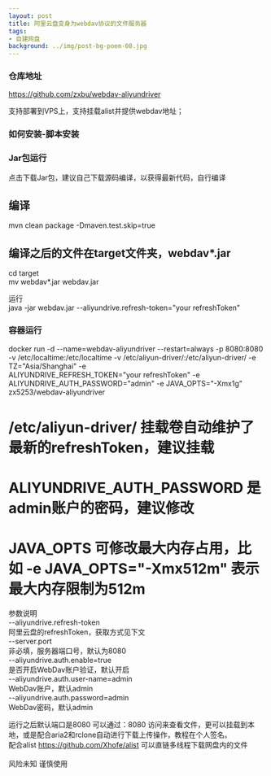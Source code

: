 ```yaml
---
layout: post
title: 阿里云盘变身为webdav协议的文件服务器
tags:
- 自建网盘
background: ../img/post-bg-poem-08.jpg
---
```



### 仓库地址
https://github.com/zxbu/webdav-aliyundriver

支持部署到VPS上，支持挂载alist并提供webdav地址；

### 如何安装-脚本安装

### Jar包运行<br>
点击下载Jar包，建议自己下载源码编译，以获得最新代码，自行编译<br>
## 编译<br>
mvn clean package -Dmaven.test.skip=true<br>
## 编译之后的文件在target文件夹，webdav*.jar<br>
cd target<br>
mv webdav*.jar webdav.jar<br>

运行<br>
java -jar webdav.jar --aliyundrive.refresh-token="your refreshToken"<br>

### 容器运行<br>
docker run -d --name=webdav-aliyundriver --restart=always -p 8080:8080  -v /etc/localtime:/etc/localtime -v /etc/aliyun-driver/:/etc/aliyun-driver/ -e TZ="Asia/Shanghai" -e <br>ALIYUNDRIVE_REFRESH_TOKEN="your refreshToken" -e ALIYUNDRIVE_AUTH_PASSWORD="admin" -e JAVA_OPTS="-Xmx1g" zx5253/webdav-aliyundriver<br>


# /etc/aliyun-driver/ 挂载卷自动维护了最新的refreshToken，建议挂载<br>
# ALIYUNDRIVE_AUTH_PASSWORD 是admin账户的密码，建议修改<br>
# JAVA_OPTS 可修改最大内存占用，比如 -e JAVA_OPTS="-Xmx512m" 表示最大内存限制为512m<br>
参数说明<br>
--aliyundrive.refresh-token<br>
    阿里云盘的refreshToken，获取方式见下文<br>
--server.port<br>
    非必填，服务器端口号，默认为8080<br>
--aliyundrive.auth.enable=true<br>
    是否开启WebDav账户验证，默认开启<br>
--aliyundrive.auth.user-name=admin<br>
    WebDav账户，默认admin<br>
--aliyundrive.auth.password=admin<br>
    WebDav密码，默认admin<br>


运行之后默认端口是8080  可以通过：8080 访问来查看文件，更可以挂载到本地，或是配合aria2和rclone自动进行下载上传操作，教程在个人签名。<br>
配合alist https://github.com/Xhofe/alist  可以直链多线程下载网盘内的文件 <br>  
风险未知 谨慎使用<br>